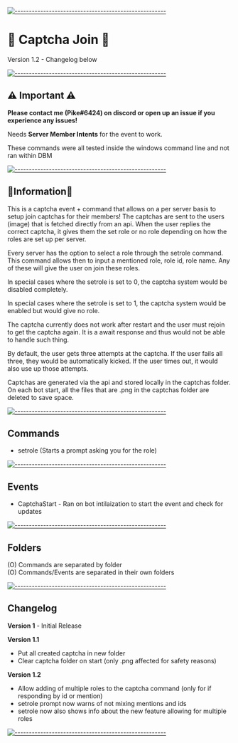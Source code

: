 [![-----------------------------------------------------](https://raw.githubusercontent.com/andreasbm/readme/master/assets/lines/aqua.png)](#Important)
  
# 📇 Captcha Join 📇
Version 1.2 - Changelog below  
  
[![-----------------------------------------------------](https://raw.githubusercontent.com/andreasbm/readme/master/assets/lines/aqua.png)](#Important)
## ⚠️ Important ⚠️
**Please contact me (Pike#6424) on discord or open up an issue if you experience any issues!**
  
Needs **Server Member Intents** for the event to work.
  
These commands were all tested inside the windows command line and not ran within DBM  
  
[![-----------------------------------------------------](https://raw.githubusercontent.com/andreasbm/readme/master/assets/lines/aqua.png)](#Important)
  
## 📝Information📝
This is a captcha event + command that allows on a per server basis to setup join captchas for their members! The captchas are sent to the users (image) that is fetched directly from an api. When the user replies the correct captcha, it gives them the set role or no role depending on how the roles are set up per server.
   
Every server has the option to select a role through the setrole command. This command allows then to input a mentioned role, role id, role name. Any of these will give the user on join these roles. 
   
In special cases where the setrole is set to 0, the captcha system would be disabled completely.

In special cases where the setrole is set to 1, the captcha system would be enabled but would give no role.

The captcha currently does not work after restart and the user must rejoin to get the captcha again. It is a await response and thus would not be able to handle such thing.

By default, the user gets three attempts at the captcha. If the user fails all three, they would be automatically kicked. If the user times out, it would also use up those attempts. 

Captchas are generated via the api and stored locally in the captchas folder. On each bot start, all the files that are .png in the captchas folder are deleted to save space.
  
[![-----------------------------------------------------](https://raw.githubusercontent.com/andreasbm/readme/master/assets/lines/aqua.png)](#Important)
  
## Commands
- setrole (Starts a prompt asking you for the role)  
  
[![-----------------------------------------------------](https://raw.githubusercontent.com/andreasbm/readme/master/assets/lines/aqua.png)](#Important)
  
## Events
- CaptchaStart - Ran on bot intilaization to start the event and check for updates  
  
[![-----------------------------------------------------](https://raw.githubusercontent.com/andreasbm/readme/master/assets/lines/aqua.png)](#Important)
  
## Folders
(O) Commands are separated by folder  
(O) Commands/Events are separated in their own folders
  
[![-----------------------------------------------------](https://raw.githubusercontent.com/andreasbm/readme/master/assets/lines/aqua.png)](#Important)
  
## Changelog
**Version 1** - Initial Release  
  
**Version 1.1**  
- Put all created captcha in new folder  
- Clear captcha folder on start (only .png affected for safety reasons)  
  
**Version 1.2**  
- Allow adding of multiple roles to the captcha command (only for if responding by id or mention)  
- setrole prompt now warns of not mixing mentions and ids  
- setrole now also shows info about the new feature allowing for multiple roles  
   
[![-----------------------------------------------------](https://raw.githubusercontent.com/andreasbm/readme/master/assets/lines/aqua.png)](#Important)
